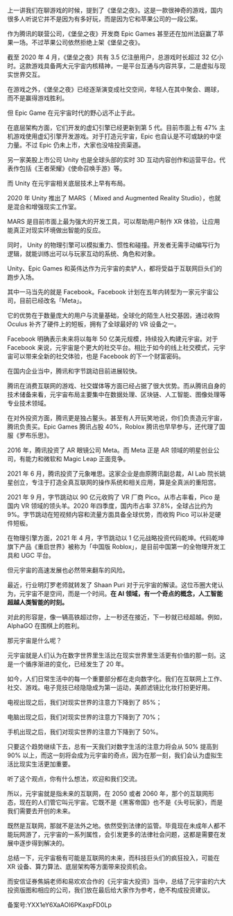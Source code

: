 上一讲我们在聊游戏的时候，提到了《堡垒之夜》。这是一款很神奇的游戏，国内很多人听说它并不是因为有多好玩，而是因为它和苹果公司的一段公案。

作为腾讯的联营公司，《堡垒之夜》开发商 Epic Games 甚至还在加州法庭赢了苹果一场。不过苹果公司依然拒绝上架《堡垒之夜》。

截至 2020 年 4 月，《堡垒之夜》共有 3.5 亿注册用户，总游戏时长超过 32 亿小时。这款游戏具备两大元宇宙内核精神，一是平台互通与内容共享，二是虚拟与现实世界交互。

在游戏之外，《堡垒之夜》已经逐渐演变成社交空间，年轻人在其中聚会、踢球，而不是赢得游戏胜利。

但 Epic Game 在元宇宙时代的野心远不止于此。

在底层架构方面，它们开发的虚幻引擎已经更新到第 5 代。目前市面上有 47\% 主机游戏使用虚幻引擎开发游戏。对于打造元宇宙，Epic 也自认是不可或缺的中坚力量。不过 Epic 仍未上市，大家也没啥投资渠道。

另一家美股上市公司 Unity 也是全球头部的实时 3D 互动内容创作和运营平台。代表作包括《王者荣耀》《使命召唤手游》等。

而 Unity 在元宇宙相关底层技术上早有布局。

2020 年 Unity 推出了 MARS（ Mixed and Augmented Reality Studio），也就是混合和增强现实工作室。

MARS 是目前市面上最为强大的开发工具，可以帮助用户制作 XR 体验，让应用能真正对现实环境做出智能的反应。

同时， Unity 的物理引擎可以模拟重力、惯性和碰撞。开发者无需手动编写行为逻辑，就能训练出可以与玩家互动的系统、角色和对象。

Unity、Epic Games 和英伟达作为元宇宙的卖铲人，都将受益于互联网巨头们的跑步入场。

其中一马当先的就是 Facebook。Facebook 计划在五年内转型为一家元宇宙公司，目前已经改名「Meta」。

它的优势在于数量庞大的用户与流量基础，全球化的陌生人社交基因，通过收购 Oculus 补齐了硬件上的短板，拥有了全球最好的 VR 设备之一。

Facebook 明确表示未来将以每年 50 亿美元规模，持续投入构建元宇宙。对于 Facebook 来说，元宇宙是个更大的社交平台。相比于如今的线上社交模式，元宇宙可以带来全新的社交体验，也是 Facebook 的下一个财富密码。

在国内企业当中，腾讯和字节跳动目前进展较快。

腾讯在消费互联网的游戏、社交媒体等方面已经占据了很大优势。而从腾讯自身的技术储备来看，元宇宙布局主要集中在数据处理、区块链、人工智能、图像处理等专业技术领域。

在对外投资方面，腾讯更是独占鳌头。甚至有人开玩笑地说，你们负责造元宇宙，腾讯负责买。Epic Games 腾讯占股 40\%，Roblox 腾讯也早早参与，还代理了国服《罗布乐思》。

2016 年，腾讯投资了 AR 眼镜公司 Meta。而 Meta 正是 AR 领域的明星创业公司，有能力和微软和 Magic Leap 正面竞争。

2021 年 6 月，腾讯投资了元象唯思。这家企业是由原腾讯副总裁，AI Lab 院长姚星创立，专注于打造全真互联网的操作系统和相关应用，算是全真派的重阳宫。

2021 年 9 月，字节跳动以 90 亿元收购了 VR 厂商 Pico。从市占率看，Pico 是国内 VR 领域的领头羊。2020 年四季度，国内市占率 37.8\%，全球占比约为 9\%。字节跳动在短视频内容和流量方面具备全球优势，而收购 Pico 可以补足硬件短板。

在物理引擎方面，2021 年 4 月，字节跳动以 1 亿元战略投资代码乾坤。代码乾坤旗下产品《重启世界》被称为「中国版 Roblox」，是目前中国第一的全物理开发工具和 UGC 平台。

但元宇宙的高速发展也必然带来翻车的风险。

最近，行业明灯罗老师就转发了 Shaan Puri 对于元宇宙的解读。这位币圈大佬认为，元宇宙不是空间，而是一个时间。**在 AI 领域，有一个奇点的概念，人工智能超越人类智能的时刻。**

对此的形容是，像一辆高铁超过你，上一秒还在接近，下一秒就已经超越。例如，AlphaGO 在围棋上的胜利。

那元宇宙是什么呢？

元宇宙就是人们认为在数字世界里生活比在现实世界里生活更有价值的那一刻。这是一个循序渐进的变化，已经发生了 20 年。

如今，人们日常生活中的每一个重要部分都在走向数字化。我们在互联网上工作、社交、游戏。电子竞技已经隐隐成为第一运动，美颜滤镜比化妆打扮更好用。

电视出现之后，我们对现实世界的注意力下降到了 85\%；

电脑出现之后，我们对现实世界的注意力下降到了 70\%；

手机出现之后，我们对现实世界的注意力下降到了 50\%。

只要这个趋势继续下去，总有一天我们对数字生活的注意力将会从 50\% 提高到 90\% 以上，而这一刻将会成为元宇宙的奇点，因为在那一刻，我们会认为虚拟生活比现实生活更加重要。

听了这个观点，你有什么想法，欢迎和我们交流。

所以，元宇宙就是指未来的互联网，在 2050 或者 2060 年，那个的互联网形态，现在的人们管它叫元宇宙。它既不是《黑客帝国》也不是《头号玩家》，而是我们需要去开创的未来。

既然是互联网，那就不是法外之地。依然受到法律的监管。毕竟现在未成年人都不能玩网游了，元宇宙的一系列属性，会引发更多的法律社会问题，这都是需要在发展中逐步得到解决的。

总结一下，元宇宙极有可能是互联网的未来，而科技巨头们的疯狂投入，可能在 XR 设备、算力算法、底层架构等方面带来投资机会。

而安信证券焦娟老师和易欢欢合作的《元宇宙大投资》当中，总结了元宇宙的六大投资版图和相应的公司，我们放在最后给大家作为参考，绝不构成投资建议。

  

备案号:YXX1eY6XaAOI6PKaxpFD0Lp